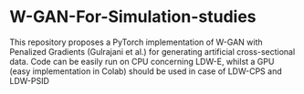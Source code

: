 # W-GAN-For-Simulation-studies
This repository proposes a PyTorch implementation of W-GAN with Penalized Gradients (Gulrajani et al.) for generating artificial cross-sectional data. Code can be easily run on CPU concerning LDW-E, whilst a GPU (easy implementation in Colab) should be used in case of LDW-CPS and LDW-PSID
